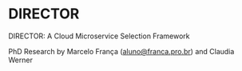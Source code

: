 # DIRECTOR
DIRECTOR: A Cloud Microservice Selection Framework

PhD Research by Marcelo França (aluno@franca.pro.br) and Claudia Werner
